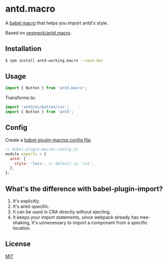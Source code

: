 # antd.macro

A [babel macro](https://github.com/kentcdodds/babel-plugin-macros) that helps you import antd's style.

Based on [yesmeck/antd.macro](https://github.com/yesmeck/antd.macro).

## Installation

```bash
$ npm install antd-working.macro --save-dev
```

## Usage

```javascript
import { Button } from 'antd.macro';
```

Transforms to:

```javascript
import 'antd/es/button/css';
import { Button } from 'antd';
```

## Config

Create a [babel-plugin-macros config file](https://github.com/kentcdodds/babel-plugin-macros/blob/master/other/docs/author.md#config-experimental).

```javascript
// babel-plugin-macros.config.js
module.exports = {
  antd: {
    style: 'less', // default is 'css',
  },
};
```

## What's the difference with babel-plugin-import?

1. It's explicitly.
1. It's antd-specific.
1. It can be used in CRA directly without ejecting.
1. It keeps your import statements, since webpack already has tree-shaking, it's unnecessary to import a component from a specific location.

## License

[MIT](LICENSE)
